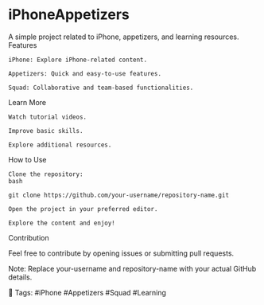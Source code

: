 # iPhoneAppetizers
A simple project related to iPhone, appetizers, and learning resources.
Features

    iPhone: Explore iPhone-related content.

    Appetizers: Quick and easy-to-use features.

    Squad: Collaborative and team-based functionalities.

Learn More

    Watch tutorial videos.

    Improve basic skills.

    Explore additional resources.

How to Use

    Clone the repository:
    bash

    git clone https://github.com/your-username/repository-name.git  

    Open the project in your preferred editor.

    Explore the content and enjoy!

Contribution

Feel free to contribute by opening issues or submitting pull requests.

Note: Replace your-username and repository-name with your actual GitHub details.

📌 Tags: #iPhone #Appetizers #Squad #Learning
